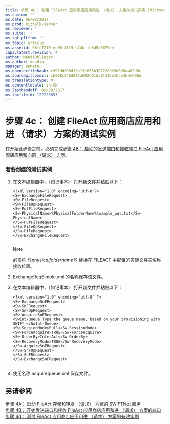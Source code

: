 ```yaml
---
title: 步骤 4c： 创建 FileAct 应用商店应用和进 （请求） 方案的测试实例 |Microsoft 文档
ms.custom: ''
ms.date: 06/08/2017
ms.prod: biztalk-server
ms.reviewer: ''
ms.suite: ''
ms.tgt_pltfrm: ''
ms.topic: article
ms.assetid: 50fc72f0-ec00-46f9-b24b-fe8d5e5079ee
caps.latest.revision: 4
author: MandiOhlinger
ms.author: mandia
manager: anneta
ms.openlocfilehash: c991dd980df9e19f036b3872289f9d0d8aa82d6e
ms.sourcegitcommit: cb908c540d8f1a692d01dc8f313e16cb4b4e696d
ms.translationtype: MT
ms.contentlocale: zh-CN
ms.lasthandoff: 09/20/2017
ms.locfileid: "22223853"
---
```

# <a name="step-4c-create-a-test-instance-for-the-fileact-store-and-forward-pull-scenario"></a>步骤 4c： 创建 FileAct 应用商店应用和进 （请求） 方案的测试实例
在开始此步骤之前，必须完成[步骤 4B： 启动的发送端口和接收端口 FileAct 应用商店应用和向前 （请求） 方案](../../adapters-and-accelerators/fileact-interact/step-4b-start-send-and-receive-ports-for-fileact-store-and-forward-scenario.md)。  
  
### <a name="to-create-a-test-instance"></a>若要创建的测试实例  
  
1.  在文本编辑器中，（如记事本） 打开新文件并粘贴以下：  
  
    ```  
    <?xml version="1.0" encoding="utf-8"?>  
    <Sw-ExchangeFileRequest>  
    <Sw-FileRequest>  
    <Sw-FileOpRequest>  
    <Sw-PutFileRequest>  
    <Sw-PhysicalName>%PhysicalFolderName%\sample_put.txt</Sw-PhysicalName>  
    </Sw-PutFileRequest>  
    </Sw-FileOpRequest>  
    </Sw-FileRequest>  
    </Sw-ExchangeFileRequest>  
  
    ```  
  
    > [!NOTE]
    >  必须将 *%physicalfoldername%* 替换在 FILEACT 中配置的实际文件夹名称接收位置。  
  
2.  ExchangeReqSimple.xml 的名称保存该文件。  
  
3.  在文本编辑器中，（如记事本） 打开新文件并粘贴以下：  
  
    ```  
    <?xml version="1.0" encoding="utf-8" ?>  
    <Sw-ExchangeSnFRequest>  
    <Sw-SnFRequest>  
    <Sw-SnFOpRequest>  
    <Sw-AcquireSnFRequest>  
    <SwInt-Queue Type the queue name, based on your provisioning with SWIFT </SwInt-Queue>  
    <Sw-SessionMode>Pull</Sw-SessionMode>  
    <Sw-ForceAcquire>TRUE</Sw-ForceAcquire>  
    <Sw-OrderBy>InterAct</Sw-OrderBy>  
    <Sw-RecoveryMode>TRUE</Sw-RecoveryMode>  
    </Sw-AcquireSnFRequest>  
    </Sw-SnFOpRequest>  
    </Sw-SnFRequest>  
    </Sw-ExchangeSnFRequest>  
  
    ```  
  
4.  使用名称 acquirequeue.xml 保存文件。  
  
## <a name="see-also"></a>另请参阅  
 [步骤 4A： 启动 FileAct 存储和转发 （请求） 方案的 SWIFTNet 服务](../../adapters-and-accelerators/fileact-interact/step-4a-start-swiftnet-service-for-fileact-store-and-forward-pull-scenario.md)   
 [步骤 4B： 开始发送端口和接收 FileAct 应用商店应用和进 （请求） 方案的端口](../../adapters-and-accelerators/fileact-interact/step-4b-start-send-and-receive-ports-for-fileact-store-and-forward-scenario.md)   
 [步骤 4d： 测试 FileAct 应用商店应用和进 （请求） 方案的有效实例](../../adapters-and-accelerators/fileact-interact/step-4d-test-a-valid-instance-for-fileact-store-and-forward-pull-scenario.md)